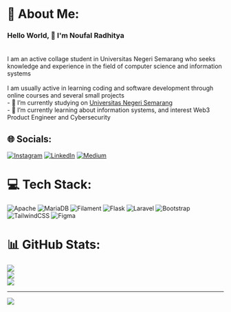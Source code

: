 # 💫 About Me:
### Hello World, 👋 I'm Noufal Radhitya<br><br>
I am an active collage student in Universitas Negeri Semarang who seeks knowledge and experience in the field of computer science and information systems<br><br>I am usually active in learning coding and software development through online courses and several small projects<br>- 🔭 I’m currently studying on <a href="https://unnes.ac.id/">Universitas Negeri Semarang</a><br>- 🌱 I’m currently learning about information systems, and interest Web3 Product Engineer and Cybersecurity<br>


## 🌐 Socials:
[![Instagram](https://img.shields.io/badge/Instagram-%23E4405F.svg?logo=Instagram&logoColor=white)](https://instagram.com/na.rdtya_) 
[![LinkedIn](https://img.shields.io/badge/LinkedIn-%230077B5.svg?logo=linkedin&logoColor=white)](https://linkedin.com/in/noufal-radhitya-239822223) 
[![Medium](https://img.shields.io/badge/Medium-12100E?logo=medium&logoColor=white)](https://medium.com/@NafyCat69)


# 💻 Tech Stack:
![Apache](https://img.shields.io/badge/apache-%23D42029.svg?style=flat&logo=apache&logoColor=white) ![MariaDB](https://img.shields.io/badge/MariaDB-003545?style=flat&logo=mariadb&logoColor=white) ![Filament](https://img.shields.io/badge/Filament-FFAA00?style=flat&logoColor=%23000000) ![Flask](https://img.shields.io/badge/flask-%23000.svg?style=flat&logo=flask&logoColor=white) ![Laravel](https://img.shields.io/badge/laravel-%23FF2D20.svg?style=flat&logo=laravel&logoColor=white) ![Bootstrap](https://img.shields.io/badge/bootstrap-%238511FA.svg?style=flat&logo=bootstrap&logoColor=white) ![TailwindCSS](https://img.shields.io/badge/tailwindcss-%2338B2AC.svg?style=flat&logo=tailwind-css&logoColor=white) ![Figma](https://img.shields.io/badge/figma-%23F24E1E.svg?style=flat&logo=figma&logoColor=white)
# 📊 GitHub Stats:
![](https://github-readme-stats.vercel.app/api?username=OhanaSama34&theme=gotham&hide_border=false&include_all_commits=false&count_private=false)<br/>
![](https://nirzak-streak-stats.vercel.app/?user=OhanaSama34&theme=gotham&hide_border=false)<br/>
![](https://github-readme-stats.vercel.app/api/top-langs/?username=OhanaSama34&theme=gotham&hide_border=false&include_all_commits=false&count_private=false&layout=compact)

---
[![](https://visitcount.itsvg.in/api?id=OhanaSama34&icon=0&color=0)](https://visitcount.itsvg.in)

<!-- Proudly created with GPRM ( https://gprm.itsvg.in ) -->
